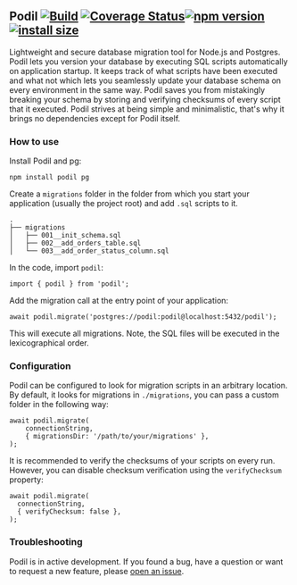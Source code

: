 ## Podil [![Build](https://github.com/podiljs/podil/actions/workflows/build.yaml/badge.svg)](https://github.com/podiljs/podil/actions/workflows/build.yaml) [![Coverage Status](https://coveralls.io/repos/github/podiljs/podil/badge.svg?branch=main)](https://coveralls.io/github/podiljs/podil?branch=main)[![npm version](https://img.shields.io/npm/v/podil.svg?style=flat)](https://www.npmjs.com/package/podil) [![install size](https://packagephobia.com/badge?p=podil)](https://www.npmjs.com/package/podil)

Lightweight and secure database migration tool for Node.js and Postgres. Podil lets
you version your database by executing SQL scripts automatically on application
startup. It keeps track of what scripts have been executed and what not which lets
you seamlessly update your database schema on every environment in the same way. Podil
saves you from mistakingly breaking your schema by storing and verifying checksums
of every script that it executed. Podil strives at being simple and minimalistic,
that's why it brings no dependencies except for Podil itself.


### How to use
Install Podil and pg:

```shell
npm install podil pg
```

Create a `migrations` folder in the folder from which you start your
application (usually the project root) and add `.sql` scripts to it.
```shell
.
├── migrations
│   ├── 001__init_schema.sql
│   ├── 002__add_orders_table.sql
│   └── 003__add_order_status_column.sql
```

In the code, import `podil`:
```shell
import { podil } from 'podil';
```

Add the migration call at the entry point of your application:

```shell
await podil.migrate('postgres://podil:podil@localhost:5432/podil');
```

This will execute all migrations. Note, the SQL files will be executed
in the lexicographical order.

### Configuration

Podil can be configured to look for migration scripts in an arbitrary location.
By default, it looks for migrations in `./migrations`, you can pass a custom
folder in the following way:

```shell
await podil.migrate(
    connectionString,
    { migrationsDir: '/path/to/your/migrations' },
);
```

It is recommended to verify the checksums of your scripts on every run. However,
you can disable checksum verification using the `verifyChecksum` property:

```shell
await podil.migrate(
  connectionString,
  { verifyChecksum: false },
);
```

### Troubleshooting

Podil is in active development. If you found a bug, have a question or
want to request a new feature, please
[open an issue](https://github.com/podiljs/podil/issues).
